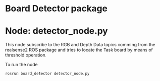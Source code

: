 # Board Detector package

# Node: detector_node.py

This node subscribe to the RGB and Depth Data topics comming from the realsense2 ROS package and tries to locate the Task board by means of threshold operation.

To run the node

`rosrun board_detector detector_node.py`

